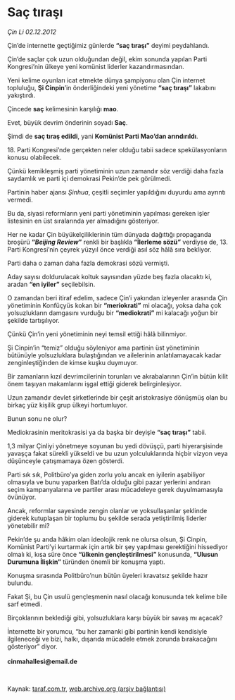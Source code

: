 # Saç tıraşı

*Çin Li 02.12.2012*

<div class="yazi"><p>Çin’de internette geçtiğimiz günlerde <b>“saç tıraşı”</b> deyimi peydahlandı.</p>
<p>Çin’de saçlar çok uzun olduğundan değil, ekim sonunda yapılan Parti Kongresi’nin ülkeye yeni komünist liderler kazandırmasından.</p>
<p>Yeni kelime oyunları icat etmekte dünya şampiyonu olan Çin internet topluluğu, <b>Şi Cinpin</b>’in önderliğindeki yeni yönetime <b>“saç tıraşı”</b> lakabını yakıştırdı.</p>
<p>Çincede <b>saç</b> kelimesinin karşılığı <b>mao</b>.</p>
<p>Evet, büyük devrim önderinin soyadı <b>Saç</b>.</p>
<p>Şimdi de <b>saç tıraş edildi</b>, yani <b>Komünist Parti Mao’dan arındırıldı</b>.</p>
<p>18. Parti Kongresi’nde gerçekten neler olduğu tabii sadece spekülasyonların konusu olabilecek.</p>
<p>Çünkü kemikleşmiş parti yönetiminin uzun zamandır söz verdiği daha fazla saydamlık ve parti içi demokrasi Pekin’de pek görülmedi.</p>
<p>Partinin haber ajansı <i>Şinhua</i>, çeşitli seçimler yapıldığını duyurdu ama ayrıntı vermedi.</p>
<p>Bu da, siyasi reformların yeni parti yönetiminin yapılması gereken işler listesinin en üst sıralarında yer almadığını gösteriyor.</p>
<p>Her ne kadar Çin büyükelçiliklerinin tüm dünyada dağıttığı propaganda broşürü <b>“<i>Beijing Review</i>”</b> renkli bir başlıkla <b>“İlerleme sözü”</b> verdiyse de, 13. Parti Kongresi’nin çeyrek yüzyıl önce verdiği asıl söz hâlâ sıra bekliyor.</p>
<p>Parti daha o zaman daha fazla demokrasi sözü vermişti.</p>
<p>Aday sayısı doldurulacak koltuk sayısından yüzde beş fazla olacaktı ki, aradan <b>“en iyiler”</b> seçilebilsin.</p>
<p>O zamandan beri itiraf edelim, sadece Çin’i yakından izleyenler arasında Çin yönetiminin Konfüçyüs kokan bir <b>“meriokrati”</b> mi olacağı, yoksa daha çok yolsuzlukların damgasını vurduğu bir <b>“mediokrati”</b> mi kalacağı yoğun bir şekilde tartışılıyor.</p>
<p>Çünkü Çin’in yeni yönetiminin neyi temsil ettiği hâlâ bilinmiyor.</p>
<p>Şi Cinpin’in “temiz” olduğu söyleniyor ama partinin üst yönetiminin bütünüyle yolsuzluklara bulaştığından ve ailelerinin anlatılamayacak kadar zenginleştiğinden de kimse kuşku duymuyor.</p>
<p>Bir zamanların kızıl devrimcilerinin torunları ve akrabalarının Çin’in bütün kilit önem taşıyan makamlarını işgal ettiği giderek belirginleşiyor.</p>
<p>Uzun zamandır devlet şirketlerinde bir çeşit aristokrasiye dönüşmüş olan bu birkaç yüz kişilik grup ülkeyi hortumluyor.</p>
<p>Bunun sonu ne olur?</p>
<p>Mediokrasinin meritokrasisi ya da başka bir deyişle <b>“saç tıraşı”</b> tabii.</p>
<p>1,3 milyar Çinliyi yönetmeye soyunan bu yedi dövüşçü, parti hiyerarşisinde yavaşça fakat sürekli yükseldi ve bu uzun yolculuklarında hiçbir vizyon veya düşünceyle çatışmamaya özen gösterdi.</p>
<p>Parti sık sık, Politbüro’ya giden zorlu yolu ancak en iyilerin aşabiliyor olmasıyla ve bunu yaparken Batı’da olduğu gibi pazar yerlerini andıran seçim kampanyalarına ve partiler arası mücadeleye gerek duyulmamasıyla övünüyor.</p>
<p>Ancak, reformlar sayesinde zengin olanlar ve yoksullaşanlar şeklinde giderek kutuplaşan bir toplumu bu şekilde serada yetiştirilmiş liderler yönetebilir mi?</p>
<p>Pekin’de şu anda hâkim olan ideolojik renk ne olursa olsun, Şi Cinpin, Komünist Parti’yi kurtarmak için artık bir şey yapılması gerektiğini hissediyor olmalı ki, kısa süre önce <b>“ülkenin gençleştirilmesi”</b> konusunda, <b>“Ulusun Durumuna İlişkin”</b> türünden önemli bir konuşma yaptı.</p>
<p>Konuşma sırasında Politbüro’nun bütün üyeleri kravatsız şekilde hazır bulundu.</p>
<p>Fakat Şi, bu Çin usulü gençleşmenin nasıl olacağı konusunda tek kelime bile sarf etmedi.</p>
<p>Birçoklarının beklediği gibi, yolsuzluklara karşı büyük bir savaş mı açacak?</p>
<p>İnternette bir yorumcu, “bu her zamanki gibi partinin kendi kendisiyle ilgileneceği ve bizi, halkı, dışarıda mücadele etmek zorunda bırakacağını gösteriyor” diyor.<br/><br/><b>cinmahallesi@email.de</b></p>
<p> </p>
</div>

Kaynak: [taraf.com.tr](http://www.taraf.com.tr/cin-li/makale-sac-tirasi.htm), [web.archive.org (arşiv bağlantısı)](http://web.archive.org/web/20131107154056/http://www.taraf.com.tr/cin-li/makale-sac-tirasi.htm)
